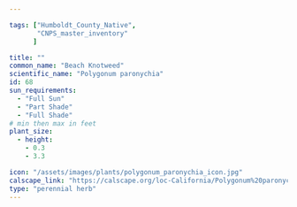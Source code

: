 ```yaml
---

tags: ["Humboldt_County_Native",
       "CNPS_master_inventory"
      ]

title: ""
common_name: "Beach Knotweed"
scientific_name: "Polygonum paronychia"
id: 68
sun_requirements:
  - "Full Sun"
  - "Part Shade"
  - "Full Shade"
# min then max in feet
plant_size:
  - height: 
    - 0.3
    - 3.3

icon: "/assets/images/plants/polygonum_paronychia_icon.jpg" 
calscape_link: "https://calscape.org/loc-California/Polygonum%20paronychia(%20)"
type: "perennial herb"
---
```



